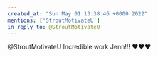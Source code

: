 ```yaml
---
created_at: "Sun May 01 13:38:46 +0000 2022"
mentions: ['StroutMotivateU']
in_reply_to: @StroutMotivateU
---
```


@StroutMotivateU Incredible work Jenn!!! ❤️❤️❤️